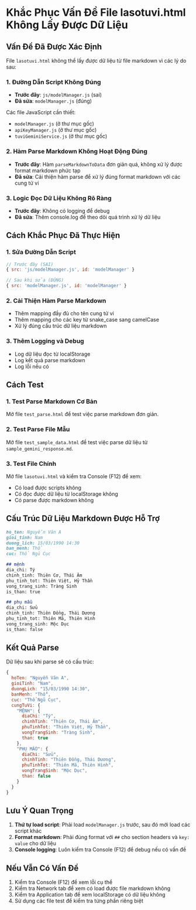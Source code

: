 # Khắc Phục Vấn Đề File lasotuvi.html Không Lấy Được Dữ Liệu

## Vấn Đề Đã Được Xác Định

File `lasotuvi.html` không thể lấy được dữ liệu từ file markdown vì các lý do sau:

### 1. Đường Dẫn Script Không Đúng
- **Trước đây**: `js/modelManager.js` (sai)
- **Đã sửa**: `modelManager.js` (đúng)

Các file JavaScript cần thiết:
- `modelManager.js` (ở thư mục gốc)
- `apiKeyManager.js` (ở thư mục gốc)  
- `tuviGeminiService.js` (ở thư mục gốc)

### 2. Hàm Parse Markdown Không Hoạt Động Đúng
- **Trước đây**: Hàm `parseMarkdownToData` đơn giản quá, không xử lý được format markdown phức tạp
- **Đã sửa**: Cải thiện hàm parse để xử lý đúng format markdown với các cung tử vi

### 3. Logic Đọc Dữ Liệu Không Rõ Ràng
- **Trước đây**: Không có logging để debug
- **Đã sửa**: Thêm console.log để theo dõi quá trình xử lý dữ liệu

## Cách Khắc Phục Đã Thực Hiện

### 1. Sửa Đường Dẫn Script
```javascript
// Trước đây (SAI)
{ src: 'js/modelManager.js', id: 'modelManager' }

// Sau khi sửa (ĐÚNG)  
{ src: 'modelManager.js', id: 'modelManager' }
```

### 2. Cải Thiện Hàm Parse Markdown
- Thêm mapping đầy đủ cho tên cung tử vi
- Thêm mapping cho các key từ snake_case sang camelCase
- Xử lý đúng cấu trúc dữ liệu markdown

### 3. Thêm Logging và Debug
- Log dữ liệu đọc từ localStorage
- Log kết quả parse markdown
- Log lỗi nếu có

## Cách Test

### 1. Test Parse Markdown Cơ Bản
Mở file `test_parse.html` để test việc parse markdown đơn giản.

### 2. Test Parse File Mẫu
Mở file `test_sample_data.html` để test việc parse dữ liệu từ `sample_gemini_response.md`.

### 3. Test File Chính
Mở file `lasotuvi.html` và kiểm tra Console (F12) để xem:
- Có load được scripts không
- Có đọc được dữ liệu từ localStorage không
- Có parse được markdown không

## Cấu Trúc Dữ Liệu Markdown Được Hỗ Trợ

```markdown
ho_ten: Nguyễn Văn A
gioi_tinh: Nam
duong_lich: 15/03/1990 14:30
ban_menh: Thổ
cuc: Thổ Ngũ Cục

## mệnh
dia_chi: Tý
chinh_tinh: Thiên Cơ, Thái Âm
phu_tinh_tot: Thiên Việt, Hỷ Thần
vong_trang_sinh: Tràng Sinh
is_than: true

## phụ mẫu
dia_chi: Sửu
chinh_tinh: Thiên Đồng, Thái Dương
phu_tinh_tot: Thiên Mã, Thiên Hình
vong_trang_sinh: Mộc Dục
is_than: false
```

## Kết Quả Parse

Dữ liệu sau khi parse sẽ có cấu trúc:

```javascript
{
  hoTen: "Nguyễn Văn A",
  gioiTinh: "Nam", 
  duongLich: "15/03/1990 14:30",
  banMenh: "Thổ",
  cuc: "Thổ Ngũ Cục",
  cungTuVi: {
    "MỆNH": {
      diaChi: "Tý",
      chinhTinh: "Thiên Cơ, Thái Âm",
      phuTinhTot: "Thiên Việt, Hỷ Thần",
      vongTrangSinh: "Tràng Sinh",
      than: true
    },
    "PHỤ MẪU": {
      diaChi: "Sửu",
      chinhTinh: "Thiên Đồng, Thái Dương", 
      phuTinhTot: "Thiên Mã, Thiên Hình",
      vongTrangSinh: "Mộc Dục",
      than: false
    }
  }
}
```

## Lưu Ý Quan Trọng

1. **Thứ tự load script**: Phải load `modelManager.js` trước, sau đó mới load các script khác
2. **Format markdown**: Phải đúng format với `##` cho section headers và `key: value` cho dữ liệu
3. **Console logging**: Luôn kiểm tra Console (F12) để debug nếu có vấn đề

## Nếu Vẫn Có Vấn Đề

1. Kiểm tra Console (F12) để xem lỗi cụ thể
2. Kiểm tra Network tab để xem có load được file markdown không
3. Kiểm tra Application tab để xem localStorage có dữ liệu không
4. Sử dụng các file test để kiểm tra từng phần riêng biệt
